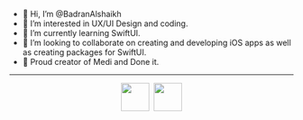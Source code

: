 - 👋 Hi, I’m @BadranAlshaikh
- 👀 I’m interested in UX/UI Design and coding.
- 🌱 I’m currently learning SwiftUI.
- 💞️ I’m looking to collaborate on creating and developing iOS apps as well as creating packages for SwiftUI.
- 💪 Proud creator of Medi and Done it.

<hr/>

<p align="center"><a href="https://apps.apple.com/de/app/medi/id6470666324?l=en-GB"><img src="https://github.com/BadranAlshaikh/BadranAlshaikh/assets/141728934/cf41032a-1d22-4c83-b9a8-bdf6652d2e66" style="vertical-align:middle; width:50px" /></a>&nbsp;&nbsp;<a href="https://apps.apple.com/de/app/done-it/id6458876802?l=en-GB"><img src="https://github.com/BadranAlshaikh/BadranAlshaikh/assets/141728934/5a43f44c-6ed1-496b-84a7-8ae875ed2fb0" style="vertical-align:middle; width:50px" /></a></p>
